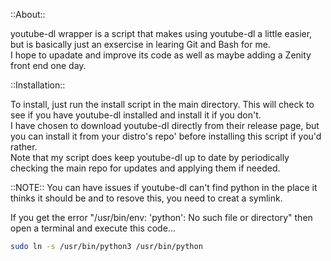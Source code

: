 ::About::<br />

youtube-dl wrapper is a script that makes using youtube-dl a little easier, but is basically just an exsercise in learing Git and Bash for me.<br />
I hope to upadate and improve its code as well as maybe adding a Zenity front end one day.

::Installation::<br />

To install, just run the install script in the main directory. This will check to see if you have youtube-dl installed and install it if you don't.<br />
I have chosen to download youtube-dl directly from their release page, but you can install it from your distro's repo' before installing this script if you'd rather.<br />
Note that my script does keep youtube-dl up to date by periodically checking the main repo for updates and applying them if needed.

::NOTE:: You can have issues if youtube-dl can't find python in the place it thinks it should be and to resove this, you need to creat a symlink.<br />

If you get the error "/usr/bin/env: 'python': No such file or directory" then open a terminal and execute this code...<br />
```bash
sudo ln -s /usr/bin/python3 /usr/bin/python